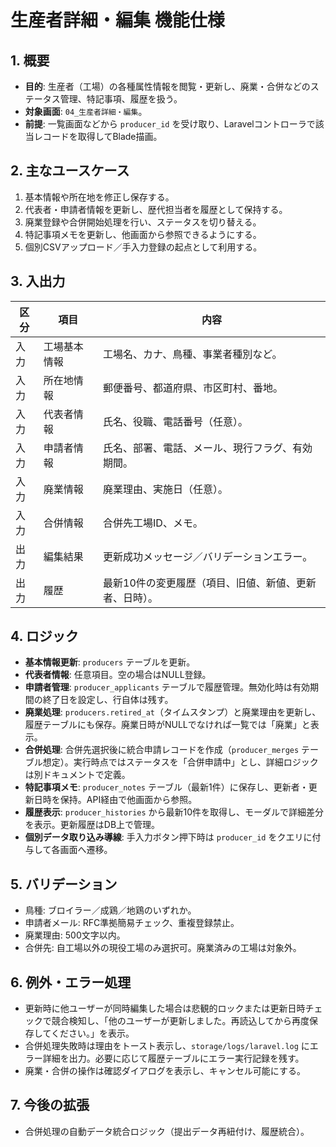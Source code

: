 # 生産者詳細・編集 機能仕様

## 1. 概要
- **目的**: 生産者（工場）の各種属性情報を閲覧・更新し、廃業・合併などのステータス管理、特記事項、履歴を扱う。
- **対象画面**: `04_生産者詳細・編集`。
- **前提**: 一覧画面などから `producer_id` を受け取り、Laravelコントローラで該当レコードを取得してBlade描画。

## 2. 主なユースケース
1. 基本情報や所在地を修正し保存する。
2. 代表者・申請者情報を更新し、歴代担当者を履歴として保持する。
3. 廃業登録や合併開始処理を行い、ステータスを切り替える。
4. 特記事項メモを更新し、他画面から参照できるようにする。
5. 個別CSVアップロード／手入力登録の起点として利用する。

## 3. 入出力
| 区分 | 項目 | 内容 |
| --- | --- | --- |
| 入力 | 工場基本情報 | 工場名、カナ、鳥種、事業者種別など。 |
| 入力 | 所在地情報 | 郵便番号、都道府県、市区町村、番地。 |
| 入力 | 代表者情報 | 氏名、役職、電話番号（任意）。 |
| 入力 | 申請者情報 | 氏名、部署、電話、メール、現行フラグ、有効期間。 |
| 入力 | 廃業情報 | 廃業理由、実施日（任意）。 |
| 入力 | 合併情報 | 合併先工場ID、メモ。 |
| 出力 | 編集結果 | 更新成功メッセージ／バリデーションエラー。 |
| 出力 | 履歴 | 最新10件の変更履歴（項目、旧値、新値、更新者、日時）。 |

## 4. ロジック
- **基本情報更新**: `producers` テーブルを更新。
- **代表者情報**: 任意項目。空の場合はNULL登録。
- **申請者管理**: `producer_applicants` テーブルで履歴管理。無効化時は有効期間の終了日を設定し、行自体は残す。
- **廃業処理**: `producers.retired_at`（タイムスタンプ）と廃業理由を更新し、履歴テーブルにも保存。廃業日時がNULLでなければ一覧では「廃業」と表示。
- **合併処理**: 合併先選択後に統合申請レコードを作成（`producer_merges` テーブル想定）。実行時点ではステータスを「合併申請中」とし、詳細ロジックは別ドキュメントで定義。
- **特記事項メモ**: `producer_notes` テーブル（最新1件）に保存し、更新者・更新日時を保持。API経由で他画面から参照。
- **履歴表示**: `producer_histories` から最新10件を取得し、モーダルで詳細差分を表示。更新履歴はDB上で管理。
- **個別データ取り込み導線**: 手入力ボタン押下時は `producer_id` をクエリに付与して各画面へ遷移。

## 5. バリデーション
- 鳥種: ブロイラー／成鶏／地鶏のいずれか。
- 申請者メール: RFC準拠簡易チェック、重複登録禁止。
- 廃業理由: 500文字以内。
- 合併先: 自工場以外の現役工場のみ選択可。廃業済みの工場は対象外。

## 6. 例外・エラー処理
- 更新時に他ユーザーが同時編集した場合は悲観的ロックまたは更新日時チェックで競合検知し、「他のユーザーが更新しました。再読込してから再度保存してください。」を表示。
- 合併処理失敗時は理由をトースト表示し、`storage/logs/laravel.log` にエラー詳細を出力。必要に応じて履歴テーブルにエラー実行記録を残す。
- 廃業・合併の操作は確認ダイアログを表示し、キャンセル可能にする。

## 7. 今後の拡張
- 合併処理の自動データ統合ロジック（提出データ再紐付け、履歴統合）。
